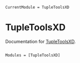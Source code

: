 ```@meta
CurrentModule = TupleToolsXD
```

# TupleToolsXD

Documentation for [TupleToolsXD](https://github.com/PhysicsCodesLab/TupleToolsXD.jl).

```@index
```

```@autodocs
Modules = [TupleToolsXD]
```
